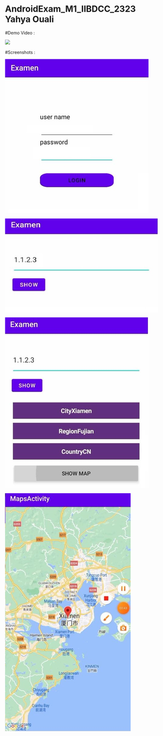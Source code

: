# AndroidExam_M1_IIBDCC_2323 Yahya Ouali

#Demo Video :

[<img src="https://www.wyzowl.com/wp-content/uploads/2019/09/YouTube-thumbnail-size-guide-best-practices-top-examples.png" width="50%">]([https://www.youtube.com/watch?v=Hc79sDi3f0U](https://www.youtube.com/shorts/zFXho3zLgNE) "AndroidExam_M1_IIBDCC_2323 Yahya Ouali Demo: 55")


#Screenshots :

![11](https://raw.githubusercontent.com/marshmelloyahya/AndroidExam_M1_IIBDCC_2323/main/Screenshots/Login.jpeg)

![22](https://raw.githubusercontent.com/marshmelloyahya/AndroidExam_M1_IIBDCC_2323/main/Screenshots/SHow.jpeg)

![33](https://raw.githubusercontent.com/marshmelloyahya/AndroidExam_M1_IIBDCC_2323/main/Screenshots/Locations.jpeg)

![44](https://raw.githubusercontent.com/marshmelloyahya/AndroidExam_M1_IIBDCC_2323/main/Screenshots/Map.jpeg)



